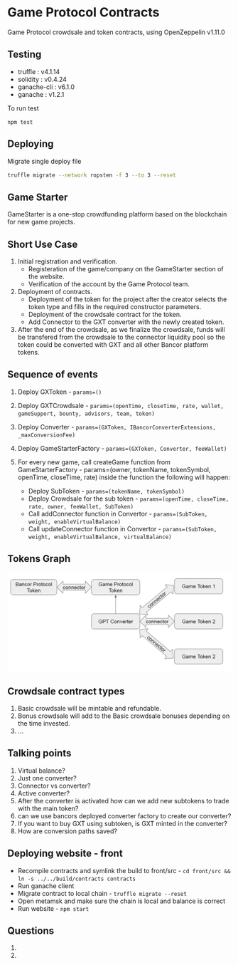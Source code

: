 # Game Protocol Contracts

Game Protocol crowdsale and token contracts, using OpenZeppelin v1.11.0

## Testing

* truffle : v4.1.14
* solidity : v0.4.24
* ganache-cli : v6.1.0
* ganache : v1.2.1

To run test

```sol
npm test
```

## Deploying

Migrate single deploy file

```sh
truffle migrate --network ropsten -f 3 --to 3 --reset
```

## Game Starter

GameStarter is a one-stop crowdfunding platform based on the blockchain for new game projects.

## Short Use Case

1. Initial registration and verification.
    * Registeration of the game/company on the GameStarter section of the website.
    * Verification of the account by the Game Protocol team.
2. Deployment of contracts.
    * Deployment of the token for the project after the creator selects the token type and fills in the required constructor parameters.
    * Deployment of the crowdsale contract for the token.
    * Add Connector to the GXT converter with the newly created token.
3. After the end of the crowdsale, as we finalize the crowdsale, funds will be transfered from the crowdsale to the connector liquidity pool so the token could be converted with GXT and all other Bancor platform tokens.

## Sequence of events

1. Deploy GXToken - `params=()`
2. Deploy GXTCrowdsale - `params=(openTime, closeTime, rate, wallet, gameSupport, bounty, advisors, team, token)`
3. Deploy Converter - `params=(GXToken, IBancorConverterExtensions, _maxConversionFee)`
4. Deploy GameStarterFactory - `params=(GXToken, Converter, feeWallet)`

5. For every new game, call createGame function from GameStarterFactory - params=(owner, tokenName, tokenSymbol, openTime, closeTime, rate)  inside the function the following will happen:
    * Deploy SubToken - `params=(tokenName, tokenSymbol)`
    * Deploy Crowdsale for the sub token - `params=(openTime, closeTime, rate, owner, feeWallet, SubToken)`
    * Call addConnector function in Convertor - `params=(SubToken, weight, enableVirtualBalance)`
    * Call updateConnector function in Convertor - `params=(SubToken, weight, enableVirtualBalance, virtualBalance)`

## Tokens Graph

![tokens_graph](images/tokens_graph.png)

## Crowdsale contract types

1. Basic crowdsale will be mintable and refundable.
2. Bonus crowdsale will add to the Basic crowdsale bonuses depending on the time invested.
3. ...

## Talking points

1. Virtual balance?
2. Just one converter?
3. Connector vs converter?
4. Active converter?
5. After the converter is activated how can we add new subtokens to trade with the main token?
6. can we use bancors deployed converter factory to create our converter?
7. If you want to buy GXT using subtoken, is GXT minted in the converter?
8. How are conversion paths saved?

## Deploying website - front

* Recompile contracts and symlink the build to front/src - ```cd front/src && ln -s ../../build/contracts contracts```
* Run ganache client
* Migrate contract to local chain - ```truffle migrate --reset```
* Open metamsk and make sure the chain is local and balance is correct
* Run website - ```npm start```

## Questions

1. 

2. 
